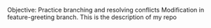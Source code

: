 Objective: Practice branching and resolving conflicts
Modification in feature-greeting branch.
This is the description of my repo
